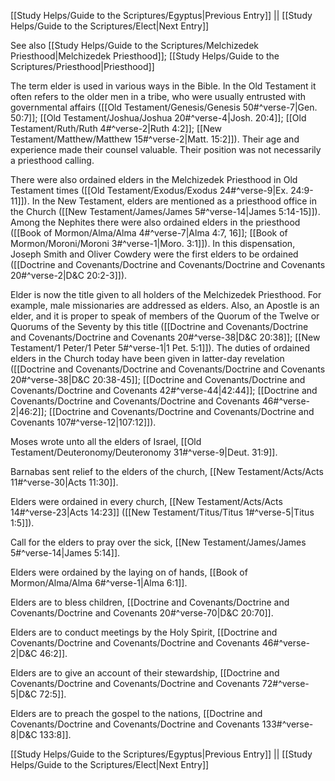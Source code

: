 [[Study Helps/Guide to the Scriptures/Egyptus|Previous Entry]]  ||  [[Study Helps/Guide to the Scriptures/Elect|Next Entry]]

 See also [[Study Helps/Guide to the Scriptures/Melchizedek Priesthood|Melchizedek Priesthood]]; [[Study Helps/Guide to the Scriptures/Priesthood|Priesthood]]

 The term elder is used in various ways in the Bible. In the Old Testament it often refers to the older men in a tribe, who were usually entrusted with governmental affairs ([[Old Testament/Genesis/Genesis 50#^verse-7|Gen. 50:7]]; [[Old Testament/Joshua/Joshua 20#^verse-4|Josh. 20:4]]; [[Old Testament/Ruth/Ruth 4#^verse-2|Ruth 4:2]]; [[New Testament/Matthew/Matthew 15#^verse-2|Matt. 15:2]]). Their age and experience made their counsel valuable. Their position was not necessarily a priesthood calling.

 There were also ordained elders in the Melchizedek Priesthood in Old Testament times ([[Old Testament/Exodus/Exodus 24#^verse-9|Ex. 24:9-11]]). In the New Testament, elders are mentioned as a priesthood office in the Church ([[New Testament/James/James 5#^verse-14|James 5:14-15]]). Among the Nephites there were also ordained elders in the priesthood ([[Book of Mormon/Alma/Alma 4#^verse-7|Alma 4:7, 16]]; [[Book of Mormon/Moroni/Moroni 3#^verse-1|Moro. 3:1]]). In this dispensation, Joseph Smith and Oliver Cowdery were the first elders to be ordained ([[Doctrine and Covenants/Doctrine and Covenants/Doctrine and Covenants 20#^verse-2|D&C 20:2-3]]).

 Elder is now the title given to all holders of the Melchizedek Priesthood. For example, male missionaries are addressed as elders. Also, an Apostle is an elder, and it is proper to speak of members of the Quorum of the Twelve or Quorums of the Seventy by this title ([[Doctrine and Covenants/Doctrine and Covenants/Doctrine and Covenants 20#^verse-38|D&C 20:38]]; [[New Testament/1 Peter/1 Peter 5#^verse-1|1 Pet. 5:1]]). The duties of ordained elders in the Church today have been given in latter-day revelation ([[Doctrine and Covenants/Doctrine and Covenants/Doctrine and Covenants 20#^verse-38|D&C 20:38-45]]; [[Doctrine and Covenants/Doctrine and Covenants/Doctrine and Covenants 42#^verse-44|42:44]]; [[Doctrine and Covenants/Doctrine and Covenants/Doctrine and Covenants 46#^verse-2|46:2]]; [[Doctrine and Covenants/Doctrine and Covenants/Doctrine and Covenants 107#^verse-12|107:12]]).

 Moses wrote unto all the elders of Israel, [[Old Testament/Deuteronomy/Deuteronomy 31#^verse-9|Deut. 31:9]].

 Barnabas sent relief to the elders of the church, [[New Testament/Acts/Acts 11#^verse-30|Acts 11:30]].

 Elders were ordained in every church, [[New Testament/Acts/Acts 14#^verse-23|Acts 14:23]] ([[New Testament/Titus/Titus 1#^verse-5|Titus 1:5]]).

 Call for the elders to pray over the sick, [[New Testament/James/James 5#^verse-14|James 5:14]].

 Elders were ordained by the laying on of hands, [[Book of Mormon/Alma/Alma 6#^verse-1|Alma 6:1]].

 Elders are to bless children, [[Doctrine and Covenants/Doctrine and Covenants/Doctrine and Covenants 20#^verse-70|D&C 20:70]].

 Elders are to conduct meetings by the Holy Spirit, [[Doctrine and Covenants/Doctrine and Covenants/Doctrine and Covenants 46#^verse-2|D&C 46:2]].

 Elders are to give an account of their stewardship, [[Doctrine and Covenants/Doctrine and Covenants/Doctrine and Covenants 72#^verse-5|D&C 72:5]].

 Elders are to preach the gospel to the nations, [[Doctrine and Covenants/Doctrine and Covenants/Doctrine and Covenants 133#^verse-8|D&C 133:8]].

[[Study Helps/Guide to the Scriptures/Egyptus|Previous Entry]]  ||  [[Study Helps/Guide to the Scriptures/Elect|Next Entry]]